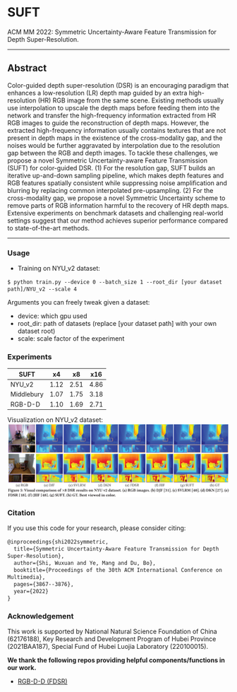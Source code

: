 # SUFT

ACM MM 2022: Symmetric Uncertainty-Aware Feature Transmission for Depth Super-Resolution. 

------

## Abstract

Color-guided depth super-resolution (DSR) is an encouraging paradigm that enhances a low-resolution (LR) depth map guided by an extra high-resolution (HR) RGB image from the same scene. Existing methods usually use interpolation to upscale the depth maps before feeding them into the network and transfer the high-frequency information extracted from HR RGB images to guide the reconstruction of depth maps. However, the extracted high-frequency information usually contains textures that are not present in depth maps in the existence of the cross-modality gap, and the noises would be further aggravated by interpolation due to the resolution gap between the RGB and depth images. To tackle these challenges, we propose a novel Symmetric Uncertainty-aware Feature Transmission (SUFT) for color-guided DSR. (1) For the resolution gap, SUFT builds an iterative up-and-down sampling pipeline, which makes depth features and RGB features spatially consistent while suppressing noise amplification and blurring by replacing common interpolated pre-upsampling. (2) For the cross-modality gap, we propose a novel Symmetric Uncertainty scheme to remove parts of RGB information harmful to the recovery of HR depth maps. Extensive experiments on benchmark datasets and challenging real-world settings suggest that our method achieves superior performance compared to state-of-the-art methods.

------

### Usage

* Training on NYU_v2 dataset:

```
$ python train.py --device 0 --batch_size 1 --root_dir [your dataset path]/NYU_v2 --scale 4
```
Arguments you can freely tweak given a dataset:

* device: which gpu used
* root_dir: path of datasets (replace [your dataset path] with your own dataset root)
* scale: scale factor of the experiment

### Experiments
| SUFT | x4 | x8 | x16 |
|---|---|---|---|
| NYU_v2 | 1.12 | 2.51| 4.86 |
| Middlebury | 1.07 | 1.75 | 3.18 |
| RGB-D-D | 1.10 | 1.69 | 2.71 |

Visualization on NYU_v2 dataset:
![NYU](NYU_v2.png)

### Citation
If you use this code for your research, please consider citing:

```
@inproceedings{shi2022symmetric,
  title={Symmetric Uncertainty-Aware Feature Transmission for Depth Super-Resolution},
  author={Shi, Wuxuan and Ye, Mang and Du, Bo},
  booktitle={Proceedings of the 30th ACM International Conference on Multimedia},
  pages={3867--3876},
  year={2022}
}
```

### Acknowledgement

This work is supported by National Natural Science Foundation of China (62176188), Key Research and Development Program of Hubei Province (2021BAA187), Special Fund of Hubei Luojia Laboratory (220100015).

**We thank the following repos providing helpful components/functions in our work.**
* [RGB-D-D (FDSR)](https://github.com/lingzhi96/RGB-D-D-Dataset)